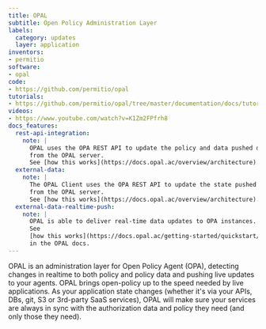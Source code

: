```yaml
---
title: OPAL
subtitle: Open Policy Administration Layer
labels:
  category: updates
  layer: application
inventors:
- permitio
software:
- opal
code:
- https://github.com/permitio/opal
tutorials:
- https://github.com/permitio/opal/tree/master/documentation/docs/tutorials
videos:
- https://www.youtube.com/watch?v=K1Zm2FPfrh8
docs_features:
  rest-api-integration:
    note: |
      OPAL uses the OPA REST API to update the policy and data pushed down
      from the OPAL server.
      See [how this works](https://docs.opal.ac/overview/architecture).
  external-data:
    note: |
      The OPAL Client uses the OPA REST API to update the state pushed down
      from the OPAL server.
      See [how this works](https://docs.opal.ac/overview/architecture).
  external-data-realtime-push:
    note: |
      OPAL is able to deliver real-time data updates to OPA instances.
      See
      [how this works](https://docs.opal.ac/getting-started/quickstart/opal-playground/publishing-data-update)
      in the OPAL docs.
---
```

OPAL is an administration layer for Open Policy Agent (OPA), detecting changes in realtime to both policy and policy data and pushing live updates to your agents.
OPAL brings open-policy up to the speed needed by live applications. As your application state changes (whether it's via your APIs, DBs, git, S3 or 3rd-party SaaS services), OPAL will make sure your services are always in sync with the authorization data and policy they need (and only those they need).


